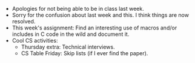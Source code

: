 * Apologies for not being able to be in class last week.
* Sorry for the confusion about last week and this.  I think things
  are now resolved.
* This week's assignment: Find an interesting use of macros and/or
  includes in C code in the wild and document it.
* Cool CS activities:
    * Thursday extra: Technical interviews.
    * CS Table Friday: Skip lists (if I ever find the paper).
